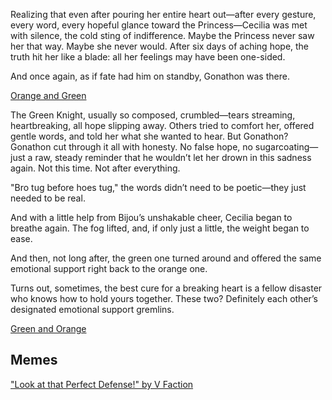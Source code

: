 <!-- title: The Knight at Home with the Wolves -->
<!-- relationship: The Wolf Pack -->

Realizing that even after pouring her entire heart out—after every gesture, every word, every hopeful glance toward the Princess—Cecilia was met with silence, the cold sting of indifference. Maybe the Princess never saw her that way. Maybe she never would. After six days of aching hope, the truth hit her like a blade: all her feelings may have been one-sided.

And once again, as if fate had him on standby, Gonathon was there.

[Orange and Green](#embed:https://www.youtube.com/live/I75IWfMGVgM?si=ie9yZ74ftKZFa7Vb&t=9258)

The Green Knight, usually so composed, crumbled—tears streaming, heartbreaking, all hope slipping away. Others tried to comfort her, offered gentle words, and told her what she wanted to hear. But Gonathon? Gonathon cut through it all with honesty. No false hope, no sugarcoating—just a raw, steady reminder that he wouldn’t let her drown in this sadness again. Not this time. Not after everything.

"Bro tug before hoes tug," the words didn’t need to be poetic—they just needed to be real.

And with a little help from Bijou’s unshakable cheer, Cecilia began to breathe again. The fog lifted, and, if only just a little, the weight began to ease.

And then, not long after, the green one turned around and offered the same emotional support right back to the orange one.

Turns out, sometimes, the best cure for a breaking heart is a fellow disaster who knows how to hold yours together. These two? Definitely each other’s designated emotional support gremlins.

[Green and Orange](#embed:https://www.youtube.com/live/I75IWfMGVgM?si=zgv4cfWTrxUWc4j3&t=10106)

## Memes

["Look at that Perfect Defense!" by V Faction](https://x.com/V_Faction/status/1920717447637741668)
